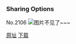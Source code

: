 ### Sharing Options
No.2106
![图片不见了~~~](https://imgs.xkcd.com/comics/sharing_options.png)

[原址](https://xkcd.com//2106) [下载](https://imgs.xkcd.com/comics/sharing_options.png)


